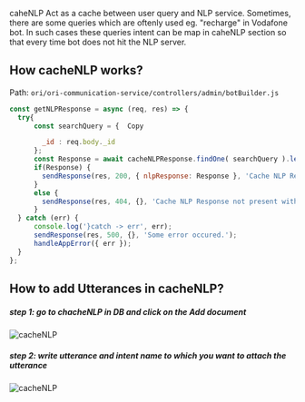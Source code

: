 caheNLP Act as a cache between user query and NLP service. Sometimes, there are some queries which are oftenly used eg. "recharge" in Vodafone bot. In such cases these queries intent can be map in caheNLP section so that every time bot does not hit the NLP server.

## How cacheNLP works?

Path: `ori/ori-communication-service/controllers/admin/botBuilder.js`
```javascript
const getNLPResponse = async (req, res) => {
  try{
      const searchQuery = { ￼Copy

        _id : req.body._id
      };
      const Response = await cacheNLPResponse.findOne( searchQuery ).lean().exec();
      if(Response) {
        sendResponse(res, 200, { nlpResponse: Response }, 'Cache NLP Response displayed successfully.');
      }
      else {
        sendResponse(res, 404, {}, 'Cache NLP Response not present with the id');
      }
  } catch (err) {
      console.log('​}catch -> err', err);
      sendResponse(res, 500, {}, 'Some error occured.');
      handleAppError({ err });
  }
};
```
## How to add Utterances in cacheNLP?
##### step 1: go to chacheNLP in DB and click on the Add document

![cacheNLP](/img/mayankImg/cacheNLP.png)

##### step 2: write utterance and intent name to which you want to attach the utterance 

![cacheNLP](/img/mayankImg/cacheNLP2.png)